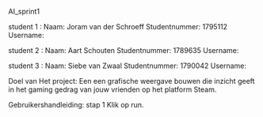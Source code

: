 AI_sprint1

student 1 :
Naam: Joram van der Schroeff 
Studentnummer: 1795112 
Username:

student 2 :
Naam: Aart Schouten 
Studentnummer: 1789635
Username:

student 3 :
Naam: Siebe van Zwaal
Studentnummer: 1790042
Username:

Doel van Het project:
Een een grafische weergave bouwen die inzicht geeft in het gaming gedrag van jouw vrienden op het platform Steam. 

Gebruikershandleiding:
stap 1 Klik op run.
